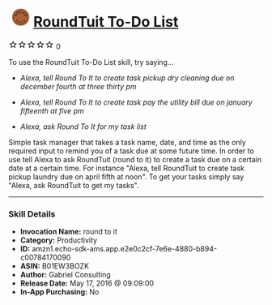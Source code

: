 # &nbsp;<img src="skill_icon" alt="RoundTuit To-Do List icon" width="36"> [RoundTuit To-Do List](http://alexa.amazon.com/#skills/amzn1.echo-sdk-ams.app.e2e0c2cf-7e6e-4880-b894-c00784170090)
![0 stars](../../images/ic_star_border_black_18dp_1x.png)![0 stars](../../images/ic_star_border_black_18dp_1x.png)![0 stars](../../images/ic_star_border_black_18dp_1x.png)![0 stars](../../images/ic_star_border_black_18dp_1x.png)![0 stars](../../images/ic_star_border_black_18dp_1x.png) 0

To use the RoundTuit To-Do List skill, try saying...

* *Alexa, tell Round To It to create task pickup dry cleaning due on december fourth at three thirty pm*

* *Alexa, tell Round To It to create task pay the utility bill due on january fifteenth at five pm*

* *Alexa, ask Round To It for my task list*

Simple task manager that takes a task name, date, and time as the only required input to remind you of a task due at some future time. In order to use tell Alexa to ask RoundTuit (round to it) to create a task due on a certain date at a certain time. For instance "Alexa, tell RoundTuit to create task pickup laundry due on april fifth at noon".  To get your tasks simply say "Alexa, ask RoundTuit to get my tasks".

***

### Skill Details

* **Invocation Name:** round to it
* **Category:** Productivity
* **ID:** amzn1.echo-sdk-ams.app.e2e0c2cf-7e6e-4880-b894-c00784170090
* **ASIN:** B01EW3BOZK
* **Author:** Gabriel Consulting
* **Release Date:** May 17, 2016 @ 09:09:00
* **In-App Purchasing:** No
